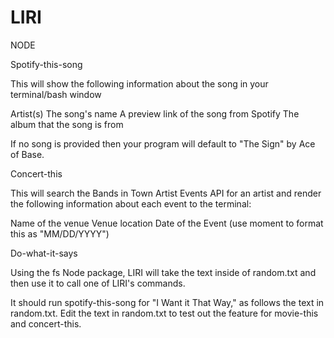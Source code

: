 # LIRI

NODE

Spotify-this-song
    
  This will show the following information about the song in your terminal/bash window


   Artist(s)
    The song's name
    A preview link of the song from Spotify
    The album that the song is from


   If no song is provided then your program will default to "The Sign" by Ace of Base.




Concert-this

This will search the Bands in Town Artist Events API for an artist and render the following information about each event to the terminal:


Name of the venue
Venue location
Date of the Event (use moment to format this as "MM/DD/YYYY")



Do-what-it-says

Using the fs Node package, LIRI will take the text inside of random.txt and then use it to call one of LIRI's commands.


It should run spotify-this-song for "I Want it That Way," as follows the text in random.txt.
Edit the text in random.txt to test out the feature for movie-this and concert-this.














